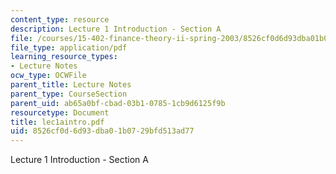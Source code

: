 ```yaml
---
content_type: resource
description: Lecture 1 Introduction - Section A
file: /courses/15-402-finance-theory-ii-spring-2003/8526cf0d6d93dba01b0729bfd513ad77_lec1aintro.pdf
file_type: application/pdf
learning_resource_types:
- Lecture Notes
ocw_type: OCWFile
parent_title: Lecture Notes
parent_type: CourseSection
parent_uid: ab65a0bf-cbad-03b1-0785-1cb9d6125f9b
resourcetype: Document
title: lec1aintro.pdf
uid: 8526cf0d-6d93-dba0-1b07-29bfd513ad77
---
```

Lecture 1 Introduction - Section A

